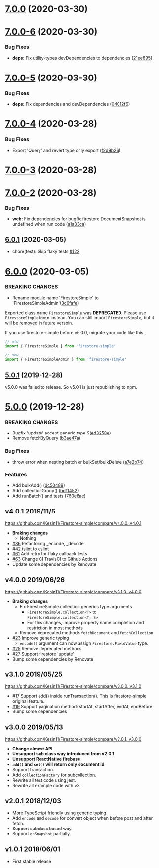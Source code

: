 # [7.0.0](https://github.com/Kesin11/Firestore-simple/compare/v7.0.0-6...v7.0.0) (2020-03-30)



# [7.0.0-6](https://github.com/Kesin11/Firestore-simple/compare/v7.0.0-5...v7.0.0-6) (2020-03-30)


### Bug Fixes

* **deps:** Fix utility-types devDependencies to dependencies ([21ee895](https://github.com/Kesin11/Firestore-simple/commit/21ee89563787186bd7ee208a40c4934fa2484329))



# [7.0.0-5](https://github.com/Kesin11/Firestore-simple/compare/v7.0.0-4...v7.0.0-5) (2020-03-30)


### Bug Fixes

* **deps:** Fix dependencies and devDependencies ([04012f6](https://github.com/Kesin11/Firestore-simple/commit/04012f66684cf2e983b92a688df642bdd268532b))



# [7.0.0-4](https://github.com/Kesin11/Firestore-simple/compare/v7.0.0-3...v7.0.0-4) (2020-03-28)


### Bug Fixes

* Export 'Query' and revert type only export ([f2d9b26](https://github.com/Kesin11/Firestore-simple/commit/f2d9b26683d6398ca2f99df6579f499a843680e0))



# [7.0.0-3](https://github.com/Kesin11/Firestore-simple/compare/v7.0.0-2...v7.0.0-3) (2020-03-28)



# [7.0.0-2](https://github.com/Kesin11/Firestore-simple/compare/v7.0.0-1...v7.0.0-2) (2020-03-28)


### Bug Fixes

* **web:** Fix dependencies for bugfix firestore.DocumentSnapshot is undefined when run code ([a1a33ca](https://github.com/Kesin11/Firestore-simple/commit/a1a33ca2898f8c61637ae4b04251d5e0f071b55b))



## [6.0.1](https://github.com/Kesin11/Firestore-simple/compare/v5.0.1...v6.0.1) (2020-03-05)
* chore(test): Skip flaky tests [#122](https://github.com/Kesin11/Firestore-simple/pull/122)


# [6.0.0](https://github.com/Kesin11/Firestore-simple/compare/v5.0.1...v6.0.0) (2020-03-05)

### BREAKING CHANGES
* Rename module name 'FirestoreSimple' to 'FirestoreSimpleAdmin'([3c6fafe](https://github.com/Kesin11/Firestore-simple/commit/3c6fafea580992402b248dd6a6bf53fbc294754e))

Exported class name `FirestoreSimple` was **DEPRECATED**. Please use `FirestoreSimpleAdmin` instead.
You can still import `FirestoreSimple`, but it will be removed in future versoin.

If you use firestore-simple before v6.0.0, migrate your code like this.

```ts
// old
import { FirestoreSimple } from 'firestore-simple'

// new
import { FirestoreSimpleAdmin } from 'firestore-simple'
```


## [5.0.1](https://github.com/Kesin11/Firestore-simple/compare/v5.0.0...v5.0.1) (2019-12-28)

v5.0.0 was failed to release. So v5.0.1 is just republishing to npm.

# [5.0.0](https://github.com/Kesin11/Firestore-simple/compare/v4.0.1...v5.0.0) (2019-12-28)

### BREAKING CHANGES

* Bugfix 'update' accept generic type S([ed3258e](https://github.com/Kesin11/Firestore-simple/commit/ed3258e8728d54c2324a8ed9be558ce3e544a406))
* Remove fetchByQuery ([b3ae47a](https://github.com/Kesin11/Firestore-simple/commit/b3ae47a9638d699cc0e822402dab8a94c34f796b))

### Bug Fixes

* throw error when nesting batch or bulkSet/bulkDelete ([a7e2b74](https://github.com/Kesin11/Firestore-simple/commit/a7e2b74aeec7cb1058bbfb0cd0f9e36bbffb2c97))


### Features

* Add bulkAdd() ([dc50489](https://github.com/Kesin11/Firestore-simple/commit/dc50489dbe51c31f694979f441662c4668cc0010))
* Add collectionGroup() ([bd11452](https://github.com/Kesin11/Firestore-simple/commit/bd11452ccbba62b0294e0c7f0f72e1c398a685b9))
* Add runBatch() and tests ([760e8ae](https://github.com/Kesin11/Firestore-simple/commit/760e8aefb2d8d85561f914df6efc7ec5bee5a7a0))


## v4.0.1 2019/11/5
https://github.com/Kesin11/Firestore-simple/compare/v4.0.0..v4.0.1

- **Braking changes**
  - Nothing
- [#36](https://github.com/Kesin11/Firestore-simple/pull/36) Refactoring _encode, _decode
- [#42](https://github.com/Kesin11/Firestore-simple/pull/42) tslint to eslint
- [#61](https://github.com/Kesin11/Firestore-simple/pull/61) Add retry for flaky callback tests
- [#63](https://github.com/Kesin11/Firestore-simple/pull/63) Change CI TravisCI to Github Actions
- Update some dependencies by Renovate

## v4.0.0 2019/06/26
https://github.com/Kesin11/Firestore-simple/compare/v3.1.0..v4.0.0

- **Braking changes**
  - Fix FirestoreSimple.collection generics type arguments
    - `FirestoreSimple.collection<T>` to `FirestoreSimple.collection<T, S>`
    - For this changes, improve property name completion and restriction in most methods
  - Remove deprecated methods `fetchDocument` and `fetchCollection`
- [#23](https://github.com/Kesin11/Firestore-simple/pull/23) Improve generic typing
  - `encode()` argument can now assign `Firestore.FieldValue` type.
- [#25](https://github.com/Kesin11/Firestore-simple/pull/25) Remove deprecated methods
- [#27](https://github.com/Kesin11/Firestore-simple/pull/27) Support firestore 'update'
- Bump some dependencies by Renovate

## v3.1.0 2019/05/25
https://github.com/Kesin11/Firestore-simple/compare/v3.0.0..v3.1.0

- [#17](https://github.com/Kesin11/Firestore-simple/pull/17) Support add() inside runTransaction(). This is firestore-simple original feature.
- [#19](https://github.com/Kesin11/Firestore-simple/pull/19) Support pagination method: startAt, startAfter, endAt, endBefore
- Bump some dependencies

## v3.0.0 2019/05/13
https://github.com/Kesin11/Firestore-simple/compare/v2.0.1..v3.0.0

- **Change almost API.**
- **Unsupport sub class way introduced from v2.0.1**
- **Unsupport ReactNative firebase**
- **`add()` and `set()` will return only document id**
- Support transaction.
- Add `collectionFactory` for subcollection.
- Rewrite all test code using jest.
- Rewrite all example code with v3.

## v2.0.1 2018/12/03
- More TypeScript friendly using generic typing.
- Add `encode` and `decode` for convert object when before post and after fetch.
- Support subclass based way.
- Support `onSnapshot` partially.

## v1.0.1 2018/06/01
- First stable release
